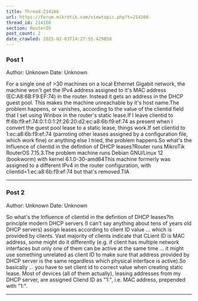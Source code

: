 ```yaml
---
title: Thread-214166
url: https://forum.mikrotik.com/viewtopic.php?t=214166
thread_id: 214166
section: RouterOS
post_count: 2
date_crawled: 2025-02-03T14:27:55.429858
---
```


### Post 1
Author: Unknown
Date: Unknown

For a single one of >30 machines on a local Ethernet Gigabit network, the machine won't get the IPv4 address assigned to it's MAC address (EC:A8:6B:F9:EF:74) in the router. Instead it gets an address in the DHCP guest pool. This makes the machine unreachable by it's host name.The problem happens, or vanishes, according to the value of the clientid field that I set using Winbox in the router's static lease.If I leave clientid to ff:6b:f9:ef:74:0:1:0:1:2f:26:20:d2:ec:a8:6b:f9:ef:74 as present when I convert the guest pool lease to a static lease, things work.If set clientid to 1:ec:a8:6b:f9:ef:74 (parroting other leases assigned by a configuration file, which work fine) or anything else I tried, the problem happens.So what's the Influence of clientid in the defintion of DHCP leases?Router runs MikroTik RouterOS 7.15.3.The problem machine runs Debian GNU/Linux 12 (bookworm) with kernel 6.1.0-30-amd64This machine formerly was assigned to a different IPv4 in the router configuration, with clientid=1:ec:a8:6b:f9:ef:74 but that's removed.TIA

---
### Post 2
Author: Unknown
Date: Unknown

So what's the Influence of clientid in the defintion of DHCP leases?In principle modern DHCP servers (I can't say anything about tens of years old DHCP servers) assign leases according to client ID value ... which is provided by clients. Vast majority of clients indicate that CLient ID is MAC address, some might do it differently (e.g. if client has multiple network interfaces but only one of them can be active at the same time ... it might use something unrelated as client ID to make sure that address provided by DHCP server is the same regardless which physical interface is active).So basically ... you have to set client id to correct value when creating static lease. Most of devices (all of them actually), leasing addresses from my DHCP server, are assigned Cliend ID as "1:<MAC>", i.e. MAC address, prepended with "1:".

---
